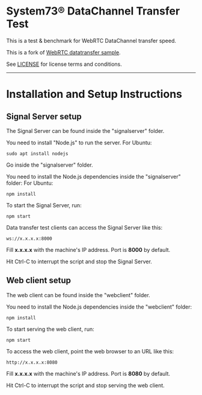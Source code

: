 # System73® DataChannel Transfer Test

This is a test &amp; benchmark for WebRTC DataChannel transfer speed.

This is a fork of [WebRTC datatransfer sample](https://github.com/webrtc/samples).

See [LICENSE](./LICENSE) for license terms and conditions.

---

# Installation and Setup Instructions #

## Signal Server setup ##

The Signal Server can be found inside the "signalserver" folder.

You need to install "Node.js" to run the server.
For Ubuntu:

```
sudo apt install nodejs
```

Go inside the "signalserver" folder.

You need to install the Node.js dependencies inside the "signalserver" folder:
For Ubuntu:

```
npm install
```

To start the Signal Server, run:

```
npm start
```

Data transfer test clients can access the Signal Server like this:

```
ws://x.x.x.x:8000
```

Fill **x.x.x.x** with the machine's IP address. Port is **8000** by default.

Hit Ctrl-C to interrupt the script and stop the Signal Server.

## Web client setup ##

The web client can be found inside the "webclient" folder.

You need to install the Node.js dependencies inside the "webclient" folder:

```
npm install
```

To start serving the web client, run:

```
npm start
```

To access the web client, point the web browser to an URL like this:

```
http://x.x.x.x:8080
```

Fill **x.x.x.x** with the machine's IP address. Port is **8080** by default.

Hit Ctrl-C to interrupt the script and stop serving the web client.
